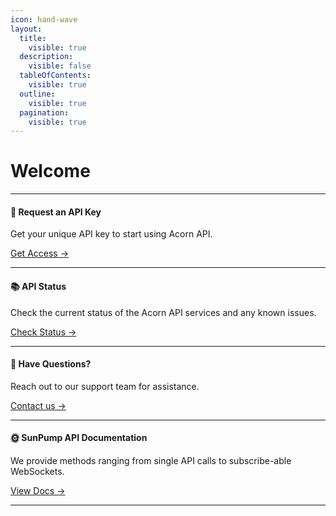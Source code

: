 ```yaml
---
icon: hand-wave
layout:
  title:
    visible: true
  description:
    visible: false
  tableOfContents:
    visible: true
  outline:
    visible: true
  pagination:
    visible: true
---
```


# Welcome

***

#### 🔑 Request an API Key

Get your unique API key to start using Acorn API.

[Get Access →](api/start/request-a-key.md)

***

#### 📚 API Status

Check the current status of the Acorn API services and any known issues.

[Check Status →](broken-reference)

***

#### 💬 Have Questions?

Reach out to our support team for assistance.

[Contact us →](broken-reference)

***

#### 🌞 SunPump API Documentation&#x20;

We provide methods ranging from single API calls to subscribe-able WebSockets.&#x20;

[View Docs →](tron/sunpump/)

***
